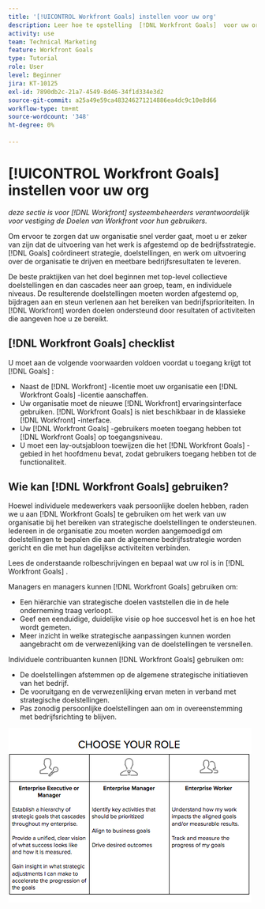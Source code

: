 ```yaml
---
title: '[!UICONTROL Workfront Goals] instellen voor uw org'
description: Leer hoe te opstelling  [!DNL Workfront Goals]  voor uw organisatie zodat u kunt verzekeren dat de werkuitvoering met uw strategie wordt gericht.
activity: use
team: Technical Marketing
feature: Workfront Goals
type: Tutorial
role: User
level: Beginner
jira: KT-10125
exl-id: 7890db2c-21a7-4549-8d46-34f1d334e3d2
source-git-commit: a25a49e59ca483246271214886ea4dc9c10e8d66
workflow-type: tm+mt
source-wordcount: '348'
ht-degree: 0%

---
```


# [!UICONTROL Workfront Goals] instellen voor uw org

*deze sectie is voor [!DNL Workfront] systeembeheerders verantwoordelijk voor vestiging de Doelen van Workfront voor hun gebruikers.*

Om ervoor te zorgen dat uw organisatie snel verder gaat, moet u er zeker van zijn dat de uitvoering van het werk is afgestemd op de bedrijfsstrategie. [!DNL   Goals] coördineert strategie, doelstellingen, en werk om uitvoering over de organisatie te drijven en meetbare bedrijfsresultaten te leveren.

De beste praktijken van het doel beginnen met top-level collectieve doelstellingen en dan cascades neer aan groep, team, en individuele niveaus. De resulterende doelstellingen moeten worden afgestemd op, bijdragen aan en steun verlenen aan het bereiken van bedrijfsprioriteiten. In [!DNL Workfront] worden doelen ondersteund door resultaten of activiteiten die aangeven hoe u ze bereikt.

## [!DNL Workfront Goals] checklist

U moet aan de volgende voorwaarden voldoen voordat u toegang krijgt tot [!DNL   Goals] :

* Naast de [!DNL Workfront] -licentie moet uw organisatie een [!DNL Workfront Goals] -licentie aanschaffen.
* Uw organisatie moet de nieuwe [!DNL Workfront] ervaringsinterface gebruiken. [!DNL Workfront Goals] is niet beschikbaar in de klassieke [!DNL Workfront] -interface.
* Uw [!DNL Workfront Goals] -gebruikers moeten toegang hebben tot [!DNL Workfront Goals] op toegangsniveau.
* U moet een lay-outsjabloon toewijzen die het [!DNL Workfront Goals] -gebied in het hoofdmenu bevat, zodat gebruikers toegang hebben tot de functionaliteit.

## Wie kan [!DNL Workfront Goals] gebruiken?

Hoewel individuele medewerkers vaak persoonlijke doelen hebben, raden we u aan [!DNL Workfront Goals] te gebruiken om het werk van uw organisatie bij het bereiken van strategische doelstellingen te ondersteunen. Iedereen in de organisatie zou moeten worden aangemoedigd om doelstellingen te bepalen die aan de algemene bedrijfsstrategie worden gericht en die met hun dagelijkse activiteiten verbinden.

Lees de onderstaande rolbeschrijvingen en bepaal wat uw rol is in [!DNL Workfront Goals] .

Managers en managers kunnen [!DNL Workfront Goals] gebruiken om:

* Een hiërarchie van strategische doelen vaststellen die in de hele onderneming traag verloopt.
* Geef een eenduidige, duidelijke visie op hoe succesvol het is en hoe het wordt gemeten.
* Meer inzicht in welke strategische aanpassingen kunnen worden aangebracht om de verwezenlijking van de doelstellingen te versnellen.

Individuele contribuanten kunnen [!DNL Workfront Goals] gebruiken om:

* De doelstellingen afstemmen op de algemene strategische initiatieven van het bedrijf.
* De vooruitgang en de verwezenlijking ervan meten in verband met strategische doelstellingen.
* Pas zonodig persoonlijke doelstellingen aan om in overeenstemming met bedrijfsrichting te blijven.

![ grafisch van A van verschillende rollen voor de Doelen van Workfront ](assets/01-workfront-goals-choose-your-role.png)
